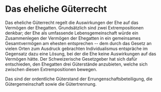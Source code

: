 # Das eheliche Güterrecht 
Das eheliche Güterrecht regelt die Auswirkungen der Ehe auf das Vermögen
der Ehegatten. Grundsätzlich sind zwei Extrempositionen denkbar; der Ehe
als umfassende Lebensgemeinschaft würde ein Zusammenlegen der Vermögen
der Ehegatten in ein gemeinsames Gesamtvermögen am ehesten entsprechen
-- dem durch das Gesetz an vielen Orten zum Ausdruck gebrachten
Individualismus entspräche im Gegensatz dazu eine Lösung, bei der die
Ehe keine Auswirkungen auf das Vermögen hätte. Der Schweizerische
Gesetzgeber hat sich dafür entschieden, den Ehegatten drei Güterstände
anzubieten, welche sich zwischen diesen Extrempositionen bewegen.

Das sind der ordentliche Güterstand der Errungenschaftsbeteiligung, die
Gütergemeinschaft sowie die Gütertrennung.
